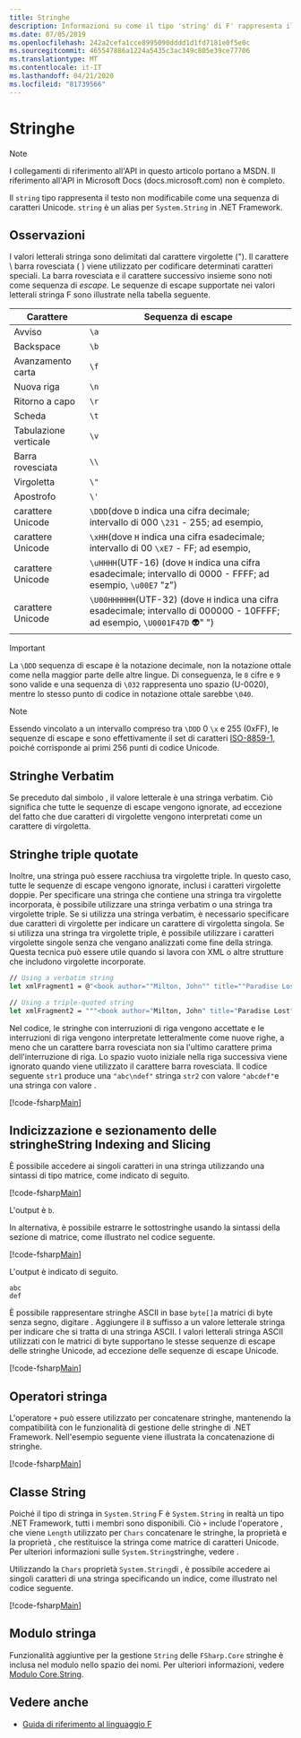 ```yaml
---
title: Stringhe
description: Informazioni su come il tipo 'string' di F' rappresenta il testo non modificabile come una sequenza di caratteri Unicode.
ms.date: 07/05/2019
ms.openlocfilehash: 242a2cefa1cce8995090dddd1d1fd7181e0f5e0c
ms.sourcegitcommit: 465547886a1224a5435c3ac349c805e39ce77706
ms.translationtype: MT
ms.contentlocale: it-IT
ms.lasthandoff: 04/21/2020
ms.locfileid: "81739566"
---
```

# <a name="strings"></a>Stringhe

> [!NOTE]
> I collegamenti di riferimento all'API in questo articolo portano a MSDN.  Il riferimento all'API in Microsoft Docs (docs.microsoft.com) non è completo.

Il `string` tipo rappresenta il testo non modificabile come una sequenza di caratteri Unicode. `string` è un alias per `System.String` in .NET Framework.

## <a name="remarks"></a>Osservazioni

I valori letterali stringa sono delimitati dal carattere virgolette ("). Il carattere \\ barra rovesciata ( ) viene utilizzato per codificare determinati caratteri speciali. La barra rovesciata e il carattere successivo insieme sono noti come sequenza di *escape.* Le sequenze di escape supportate nei valori letterali stringa F sono illustrate nella tabella seguente.

|Carattere|Sequenza di escape|
|---------|---------------|
|Avviso|`\a`|
|Backspace|`\b`|
|Avanzamento carta|`\f`|
|Nuova riga|`\n`|
|Ritorno a capo|`\r`|
|Scheda|`\t`|
|Tabulazione verticale|`\v`|
|Barra rovesciata|`\\`|
|Virgoletta|`\"`|
|Apostrofo|`\'`|
|carattere Unicode|`\DDD`(dove `D` indica una cifra decimale; intervallo di 000 `\231` - 255; ad esempio,|
|carattere Unicode|`\xHH`(dove `H` indica una cifra esadecimale; intervallo di 00 `\xE7` - FF; ad esempio,|
|carattere Unicode|`\uHHHH`(UTF-16) (dove `H` indica una cifra esadecimale; intervallo di 0000 - FFFF;  ad esempio, `\u00E7` "z")|
|carattere Unicode|`\U00HHHHHH`(UTF-32) (dove `H` indica una cifra esadecimale; intervallo di 000000 - 10FFFF;  ad esempio, `\U0001F47D` 👽" ")|

> [!IMPORTANT]
> La `\DDD` sequenza di escape è la notazione decimale, non la notazione ottale come nella maggior parte delle altre lingue. Di conseguenza, le `8` cifre e `9` sono valide e una sequenza di `\032` rappresenta uno spazio (U-0020), mentre lo stesso punto di codice in notazione ottale sarebbe `\040`.

> [!NOTE]
> Essendo vincolato a un intervallo compreso tra `\DDD` 0 `\x` e 255 (0xFF), le sequenze di escape e sono effettivamente il set di caratteri [ISO-8859-1,](https://en.wikipedia.org/wiki/ISO/IEC_8859-1#Code_page_layout) poiché corrisponde ai primi 256 punti di codice Unicode.

## <a name="verbatim-strings"></a>Stringhe Verbatim

Se preceduto dal simbolo , il valore letterale è una stringa verbatim. Ciò significa che tutte le sequenze di escape vengono ignorate, ad eccezione del fatto che due caratteri di virgolette vengono interpretati come un carattere di virgoletta.

## <a name="triple-quoted-strings"></a>Stringhe triple quotate

Inoltre, una stringa può essere racchiusa tra virgolette triple. In questo caso, tutte le sequenze di escape vengono ignorate, inclusi i caratteri virgolette doppie. Per specificare una stringa che contiene una stringa tra virgolette incorporata, è possibile utilizzare una stringa verbatim o una stringa tra virgolette triple. Se si utilizza una stringa verbatim, è necessario specificare due caratteri di virgolette per indicare un carattere di virgoletta singola. Se si utilizza una stringa tra virgolette triple, è possibile utilizzare i caratteri virgolette singole senza che vengano analizzati come fine della stringa. Questa tecnica può essere utile quando si lavora con XML o altre strutture che includono virgolette incorporate.

```fsharp
// Using a verbatim string
let xmlFragment1 = @"<book author=""Milton, John"" title=""Paradise Lost"">"

// Using a triple-quoted string
let xmlFragment2 = """<book author="Milton, John" title="Paradise Lost">"""
```

Nel codice, le stringhe con interruzioni di riga vengono accettate e le interruzioni di riga vengono interpretate letteralmente come nuove righe, a meno che un carattere barra rovesciata non sia l'ultimo carattere prima dell'interruzione di riga. Lo spazio vuoto iniziale nella riga successiva viene ignorato quando viene utilizzato il carattere barra rovesciata. Il codice seguente `str1` produce una `"abc\ndef"` stringa `str2` con valore `"abcdef"`e una stringa con valore .

[!code-fsharp[Main](~/samples/snippets/fsharp/lang-ref-1/snippet1001.fs)]

## <a name="string-indexing-and-slicing"></a>Indicizzazione e sezionamento delle stringheString Indexing and Slicing

È possibile accedere ai singoli caratteri in una stringa utilizzando una sintassi di tipo matrice, come indicato di seguito.

[!code-fsharp[Main](~/samples/snippets/fsharp/lang-ref-1/snippet1002.fs)]

L'output è `b`.

In alternativa, è possibile estrarre le sottostringhe usando la sintassi della sezione di matrice, come illustrato nel codice seguente.

[!code-fsharp[Main](~/samples/snippets/fsharp/lang-ref-1/snippet1003.fs)]

L'output è indicato di seguito.

```console
abc
def
```

È possibile rappresentare stringhe ASCII in base `byte[]`a matrici di byte senza segno, digitare . Aggiungere il `B` suffisso a un valore letterale stringa per indicare che si tratta di una stringa ASCII. I valori letterali stringa ASCII utilizzati con le matrici di byte supportano le stesse sequenze di escape delle stringhe Unicode, ad eccezione delle sequenze di escape Unicode.

[!code-fsharp[Main](~/samples/snippets/fsharp/lang-ref-1/snippet1004.fs)]

## <a name="string-operators"></a>Operatori stringa

L'operatore `+` può essere utilizzato per concatenare stringhe, mantenendo la compatibilità con le funzionalità di gestione delle stringhe di .NET Framework. Nell'esempio seguente viene illustrata la concatenazione di stringhe.

[!code-fsharp[Main](~/samples/snippets/fsharp/lang-ref-1/snippet1006.fs)]

## <a name="string-class"></a>Classe String

Poiché il tipo di stringa in `System.String` F è `System.String` in realtà un tipo .NET Framework, tutti i membri sono disponibili. Ciò `+` include l'operatore , che viene `Length` utilizzato per `Chars` concatenare le stringhe, la proprietà e la proprietà , che restituisce la stringa come matrice di caratteri Unicode. Per ulteriori informazioni sulle `System.String`stringhe, vedere .

Utilizzando la `Chars` proprietà `System.String`di , è possibile accedere ai singoli caratteri di una stringa specificando un indice, come illustrato nel codice seguente.

[!code-fsharp[Main](~/samples/snippets/fsharp/lang-ref-1/snippet1005.fs)]

## <a name="string-module"></a>Modulo stringa

Funzionalità aggiuntive per la gestione `String` delle `FSharp.Core` stringhe è inclusa nel modulo nello spazio dei nomi. Per ulteriori informazioni, vedere [Modulo Core.String](https://msdn.microsoft.com/visualfsharpdocs/conceptual/core.string-module-%5bfsharp%5d).

## <a name="see-also"></a>Vedere anche

- [Guida di riferimento al linguaggio F](index.md)

